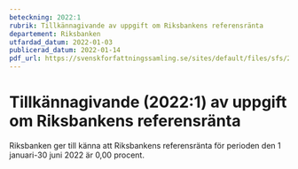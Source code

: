 ```yaml
---
beteckning: 2022:1
rubrik: Tillkännagivande av uppgift om Riksbankens referensränta
departement: Riksbanken
utfardad_datum: 2022-01-03
publicerad_datum: 2022-01-14
pdf_url: https://svenskforfattningssamling.se/sites/default/files/sfs/2022-01/SFS2022-1.pdf
---
```


# Tillkännagivande (2022:1) av uppgift om Riksbankens referensränta

Riksbanken ger till känna att Riksbankens referensränta för perioden den 1 januari-30 juni 2022 är 0,00 procent.